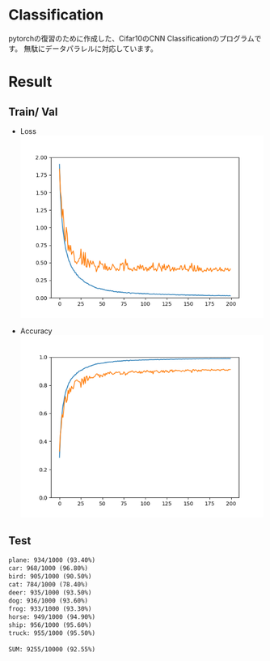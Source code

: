 # Classification
pytorchの復習のために作成した、Cifar10のCNN Classificationのプログラムです。
無駄にデータパラレルに対応しています。

# Result

## Train/ Val
* Loss
![](outputs/loss.png)

* Accuracy
![](outputs/acc.png)

## Test
```console
plane: 934/1000 (93.40%)
car: 968/1000 (96.80%)
bird: 905/1000 (90.50%)
cat: 784/1000 (78.40%)
deer: 935/1000 (93.50%)
dog: 936/1000 (93.60%)
frog: 933/1000 (93.30%)
horse: 949/1000 (94.90%)
ship: 956/1000 (95.60%)
truck: 955/1000 (95.50%)

SUM: 9255/10000 (92.55%)
```